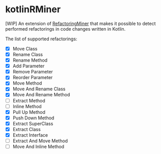# kotlinRMiner
[WIP] An extension of [RefactoringMiner](https://github.com/tsantalis/RefactoringMiner) that makes it possible to detect performed refactorings in code changes written in Kotlin.

The list of supported refactorings:
- [x] Move Class
- [x] Rename Class
- [x] Rename Method
- [x] Add Parameter
- [x] Remove Parameter
- [x] Reorder Parameter
- [x] Move Method
- [x] Move And Rename Class
- [x] Move And Rename Method
- [ ] Extract Method
- [ ] Inline Method
- [x] Pull Up Method
- [x] Push Down Method
- [x] Extract SuperClass
- [x] Extract Class
- [x] Extract Interface
- [ ] Extract And Move Method
- [ ] Move And Inline Method
